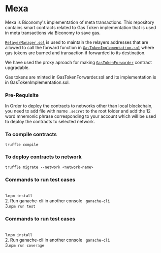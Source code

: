 # Mexa
Mexa is Biconomy's implementation of meta transactions.
This repository contains smart contracts related to Gas Token implementation that is used in meta transactions via Biconomy to save gas.

<a target="_blank" href="https://github.com/bcnmy/mexa/blob/master-gasToken/contracts/RelayerManager.sol"><code>RelayerManager.sol</code></a> is used to maintain the relayers addresses that are allowed to call the forward function in <a target="_blank" href="https://github.com/bcnmy/mexa/blob/master-gasToken/contracts/gasToken/GasTokenImplementation.sol"><code>GasTokenImplementation.sol</code></a> where gas tokens are burned and transaction if forwarded to its destination.

We have used the proxy aproach for making <a target="_blank" href="https://github.com/bcnmy/mexa/blob/master-gasToken/contracts/gasToken/GasTokenForwarder.sol"><code>GasTokenForwarder</code></a> contract upgradable.

Gas tokens are minted in GasTokenForwarder.sol and its implementation is in GasTokenImplementation.sol.

<h3>Pre-Requisite</h3>

In Order to deploy the contracts to networks other than local blockchain, you need to add file with name <code>.secret</code> to the root folder and add the 12 word mnemonic phrase corresponding to your account which will be used to deploy the contracts to selected network.

<h3>To compile contracts</h3>
  <code>truffle compile</code>

<h3>To deploy contracts to network</h3>
  <code>truffle migrate --network &lt;network-name&gt; </code>


<h3>Commands to run test cases</h3><br/>
  1.<code>npm install </code><br/>
  2. Run ganache-cli in another console <code> ganache-cli</code><br/>
  3.<code>npm run test </code>

<h3>Commands to run test cases</h3><br/>
1.<code>npm install </code><br/>
2. Run ganache-cli in another console <code> ganache-cli</code><br/>
3.<code>npm run coverage </code>
